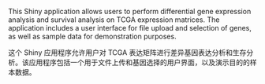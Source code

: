 This Shiny application allows users to perform differential gene expression analysis and survival analysis on TCGA expression matrices. The application includes a user interface for file upload and selection of genes, as well as sample data for demonstration purposes.

这个 Shiny 应用程序允许用户对 TCGA 表达矩阵进行差异基因表达分析和生存分析。该应用程序包括一个用于文件上传和基因选择的用户界面，以及演示目的的样本数据。

